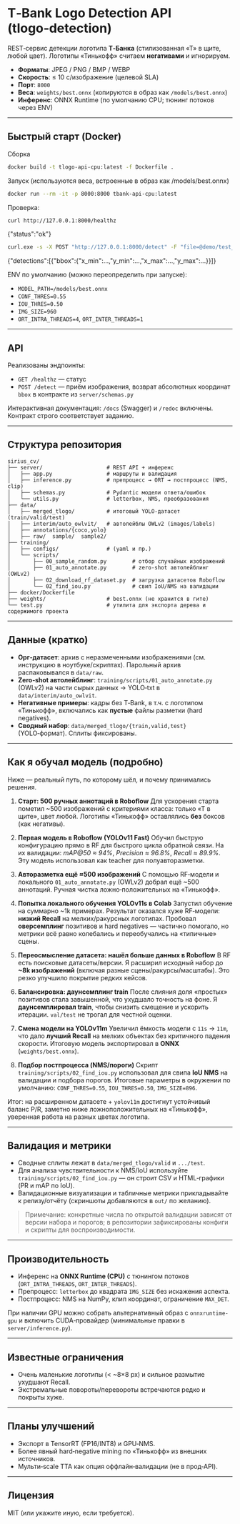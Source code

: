 # T‑Bank Logo Detection API (tlogo‑detection)

REST‑сервис детекции логотипа **Т‑Банка** (стилизованная «Т» в щите, любой цвет). Логотипы «Тинькофф» считаем **негативами** и игнорируем.

* **Форматы**: JPEG / PNG / BMP / WEBP
* **Скорость**: ≤ 10 с/изображение (целевой SLA)
* **Порт**: `8000`
* **Веса**: `weights/best.onnx` (копируются в образ как `/models/best.onnx`)
* **Инференс**: ONNX Runtime (по умолчанию CPU; тюнинг потоков через ENV)

---

## Быстрый старт (Docker)

Сборка
```bash
docker build -t tlogo-api-cpu:latest -f Dockerfile .
```
Запуск (используются веса, встроенные в образ как /models/best.onnx)
```bash
docker run --rm -it -p 8000:8000 tbank-api-cpu:latest
```

Проверка:

```bash
curl http://127.0.0.1:8000/healthz
```
{"status":"ok"}
```bash
curl.exe -s -X POST "http://127.0.0.1:8000/detect" -F "file=@demo/test_2logo.jpg"
```
{"detections":[{"bbox":{"x_min":...,"y_min":...,"x_max":...,"y_max":...}}]}

ENV по умолчанию (можно переопределить при запуске):

* `MODEL_PATH=/models/best.onnx`
* `CONF_THRES=0.55`
* `IOU_THRES=0.50`
* `IMG_SIZE=960`
* `ORT_INTRA_THREADS=4`, `ORT_INTER_THREADS=1`

---

## API

Реализованы эндпоинты:

* `GET /healthz` — статус
* `POST /detect` — приём изображения, возврат абсолютных координат `bbox` в контракте из `server/schemas.py`

Интерактивная документация: `/docs` (Swagger) и `/redoc` включены. Контракт строго соответствует заданию.

---

## Структура репозитория

```
sirius_cv/
├── server/                    # REST API + инференс
│   ├── app.py                 # маршруты и валидация
│   ├── inference.py           # препроцесс → ORT → постпроцесс (NMS, clip)
│   ├── schemas.py             # Pydantic модели ответа/ошибок
│   └── utils.py               # letterbox, NMS, преобразования
├── data/
│   ├── merged_tlogo/          # итоговый YOLO‑датасет (train/valid/test)
│   ├── interim/auto_owlvit/   # автолейблы OWLv2 (images/labels)
│   ├── annotations/{coco,yolo}
│   ├── raw/  sample/  sample2/
├── training/
│   ├── configs/               # (yaml и пр.)
│   └── scripts/
│       ├── 00_sample_random.py        # отбор случайных изображений
│       ├── 01_auto_annotate.py        # zero‑shot автолейблинг (OWLv2)
│       ├── 02_download_rf_dataset.py  # загрузка датасетов Roboflow
│       └── 02_find_iou.py             # свип IoU/NMS на валидации
├── docker/Dockerfile
├── weights/                   # best.onnx (не хранится в гите)
└── test.py                    # утилита для экспорта дерева и содержимого проекта
```

---

## Данные (кратко)

* **Орг‑датасет**: архив с неразмеченными изображениями (см. инструкцию в ноутбуке/скриптах). Парольный архив распаковывался в `data/raw`.
* **Zero‑shot автолейблинг**: `training/scripts/01_auto_annotate.py` (OWLv2) на части сырых данных → YOLO‑txt в `data/interim/auto_owlvit`.
* **Негативные примеры**: кадры без T‑Bank, в т.ч. с логотипом «Тинькофф», включались как **пустые** файлы разметки (hard negatives).
* **Сводный набор**: `data/merged_tlogo/{train,valid,test}` (YOLO‑формат). Сплиты фиксированы.

---

## Как я обучал модель (подробно)

Ниже — реальный путь, по которому шёл, и почему принимались решения.

1. **Старт: 500 ручных аннотаций в Roboflow**
   Для ускорения старта пометил \~500 изображений с критериями класса: только «Т в щите», цвет любой. Логотипы «Тинькофф» оставлялись **без** боксов (как негативы).

2. **Первая модель в Roboflow (YOLOv11 Fast)**
   Обучил быструю конфигурацию прямо в RF для быстрого цикла обратной связи. На их валидации: *mAP\@50 ≈ 94%*, *Precision ≈ 96.8%*, *Recall ≈ 89.9%*. Эту модель использовал как teacher для полуавторазметки.

3. **Авторазметка ещё ≈500 изображений**
   С помощью RF‑модели и локального `01_auto_annotate.py` (OWLv2) добрал ещё \~500 аннотаций. Ручная чистка ложно‑положительных на «Тинькофф».

4. **Попытка локального обучения YOLOv11s в Colab**
   Запустил обучение на суммарно \~1k примерах. Результат оказался хуже RF‑модели: **низкий Recall** на мелких/ракурсных логотипах. Пробовал **оверсемплинг** позитивов и hard negatives — частично помогало, но метрики всё равно колебались и переобучались на «типичные» сцены.

5. **Переосмысление датасета: нашёл больше данных в Roboflow**
   В RF есть поисковые датасеты/версии. Я расширил исходный набор до **\~8k изображений** (включая разные сцены/ракурсы/масштабы). Это резко улучшило покрытие редких кейсов.

6. **Балансировка: даунсемплинг train**
   После слияния доля «простых» позитивов стала завышенной, что ухудшало точность на фоне. Я **даунсемплировал train**, чтобы снизить смещение и ускорить итерации. `val/test` не трогал для честной оценки.

7. **Смена модели на YOLOv11m**
   Увеличил ёмкость модели с `11s` → `11m`, что дало **лучший Recall** на мелких объектах без критичного падения скорости. Итоговую модель экспортировал в **ONNX** (`weights/best.onnx`).

8. **Подбор постпроцесса (NMS/пороги)**
   Скрипт `training/scripts/02_find_iou.py` использовал для свипа **IoU NMS** на валидации и подбора порогов. Итоговые параметры в окружении по умолчанию: `CONF_THRES=0.55`, `IOU_THRES=0.50`, `IMG_SIZE=896`.

Итог: на расширенном датасете + `yolov11m` достигнут устойчивый баланс P/R, заметно ниже ложноположительных на «Тинькофф», уверенная работа на разных цветах логотипа.

---

## Валидация и метрики

* Сводные сплиты лежат в `data/merged_tlogo/valid` и `.../test`.
* Для анализа чувствительности к NMS/IoU используйте `training/scripts/02_find_iou.py` — он строит CSV и HTML‑графики (PR и mAP по IoU).
* Валидационные визуализации и табличные метрики прикладывайте к релизу/отчёту (скриншоты добавляются в `out/` по желанию).

> Примечание: конкретные числа по открытой валидации зависят от версии набора и порогов; в репозитории зафиксированы конфиги и скрипты для воспроизводимости.

---

## Производительность

* Инференс на **ONNX Runtime (CPU)** с тюнингом потоков (`ORT_INTRA_THREADS`, `ORT_INTER_THREADS`).
* Препроцесс: `letterbox` до квадрата `IMG_SIZE` без искажения аспекта.
* Постпроцесс: NMS на NumPy, клип координат, ограничение `MAX_DET`.

При наличии GPU можно собрать альтернативный образ с `onnxruntime-gpu` и включить CUDA‑провайдер (минимальные правки в `server/inference.py`).

---

## Известные ограничения

* Очень маленькие логотипы (< \~8×8 px) и сильное размытие ухудшают Recall.
* Экстремальные повороты/перевороты встречаются редко и покрыты хуже.

---

## Планы улучшений

* Экспорт в TensorRT (FP16/INT8) и GPU‑NMS.
* Более явный hard‑negative mining по «Тинькофф» из внешних источников.
* Мульти‑scale TTA как опция оффлайн‑валидации (не в прод‑API).

---

## Лицензия

MIT (или укажите иную, если требуется).
